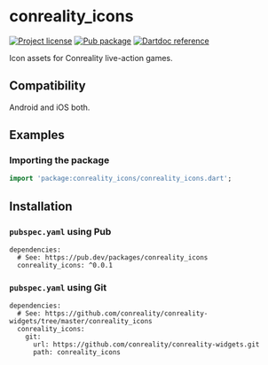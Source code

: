 conreality_icons
================

[![Project license](https://img.shields.io/badge/license-Public%20Domain-blue.svg)](https://unlicense.org)
[![Pub package](https://img.shields.io/pub/v/conreality_icons.svg)](https://pub.dev/packages/conreality_icons)
[![Dartdoc reference](https://img.shields.io/badge/dartdoc-reference-blue.svg)](https://pub.dev/documentation/conreality_icons/latest/)

Icon assets for Conreality live-action games.

Compatibility
-------------

Android and iOS both.

Examples
--------

### Importing the package

```dart
import 'package:conreality_icons/conreality_icons.dart';
```

Installation
------------

### `pubspec.yaml` using Pub

    dependencies:
      # See: https://pub.dev/packages/conreality_icons
      conreality_icons: ^0.0.1

### `pubspec.yaml` using Git

    dependencies:
      # See: https://github.com/conreality/conreality-widgets/tree/master/conreality_icons
      conreality_icons:
        git:
          url: https://github.com/conreality/conreality-widgets.git
          path: conreality_icons
